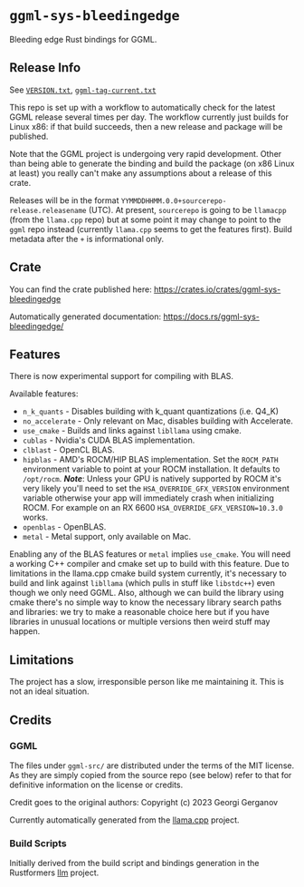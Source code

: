 # `ggml-sys-bleedingedge`

Bleeding edge Rust bindings for GGML.

## Release Info

See [`VERSION.txt`](./VERSION.txt), [`ggml-tag-current.txt`](./ggml-tag-current.txt)

This repo is set up with a workflow to automatically check for the latest GGML release
several times per day. The workflow currently just builds for Linux x86: if that build
succeeds, then a new release and package will be published.

Note that the GGML project is undergoing very rapid development. Other than being able
to generate the binding and build the package (on x86 Linux at least) you really can't
make any assumptions about a release of this crate.

Releases will be in the format `YYMMDDHHMM.0.0+sourcerepo-release.releasename` (UTC).
At present, `sourcerepo` is going to be `llamacpp` (from the `llama.cpp` repo) but at
some point it may change to point to the `ggml` repo instead (currently `llama.cpp` seems
to get the features first). Build metadata after the `+` is informational only.

## Crate

You can find the crate published here: https://crates.io/crates/ggml-sys-bleedingedge

Automatically generated documentation: https://docs.rs/ggml-sys-bleedingedge/

## Features

There is now experimental support for compiling with BLAS.

Available features:

- `n_k_quants` - Disables building with k_quant quantizations (i.e. Q4_K)
- `no_accelerate` - Only relevant on Mac, disables building with Accelerate.
- `use_cmake` - Builds and links against `libllama` using cmake.
- `cublas` - Nvidia's CUDA BLAS implementation.
- `clblast` - OpenCL BLAS.
- `hipblas` - AMD's ROCM/HIP BLAS implementation. Set the `ROCM_PATH` environment variable to point at your ROCM installation. It defaults to `/opt/rocm`. ***Note***: Unless your GPU is natively supported by ROCM it's very likely you'll need to set the `HSA_OVERRIDE_GFX_VERSION` environment variable otherwise your app will immediately crash when initializing ROCM. For example on an RX 6600 `HSA_OVERRIDE_GFX_VERSION=10.3.0` works.
- `openblas` - OpenBLAS.
- `metal` - Metal support, only available on Mac.

Enabling any of the BLAS features or `metal` implies `use_cmake`. You will need a working C++ compiler and cmake set up to build with this feature. Due to limitations in the llama.cpp cmake build system currently, it's necessary to build and link against `libllama` (which pulls in stuff like `libstdc++`) even though we only need GGML. Also, although we can build the library using cmake there's no simple way to know the necessary library search paths and libraries: we try to make a reasonable choice here but if you have libraries in unusual locations or multiple versions then weird stuff may happen.


## Limitations

The project has a slow, irresponsible person like me maintaining it. This is not an ideal situation.

## Credits

### GGML

The files under `ggml-src/` are distributed under the terms of the MIT license. As they are simply copied from the source repo (see below) refer to that for definitive information on the license or credits.

Credit goes to the original authors: Copyright (c) 2023 Georgi Gerganov

Currently automatically generated from the [llama.cpp](https://github.com/ggerganov/llama.cpp/) project.

### Build Scripts

Initially derived from the build script and bindings generation in the Rustformers [llm](https://github.com/rustformers/llm/) project.
